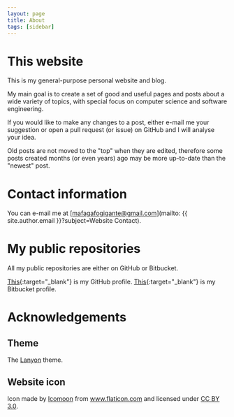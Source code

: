 ```yaml
---
layout: page
title: About
tags: [sidebar]
---
```


# This website

This is my general-purpose personal website and blog.

My main goal is to create a set of good and useful pages and posts about a wide
variety of topics, with special focus on computer science and software
engineering.

If you would like to make any changes to a post, either e-mail me your
suggestion or open a pull request (or issue) on GitHub and I will analyse your
idea.

Old posts are not moved to the "top" when they are edited, therefore some posts
created months (or even years) ago may be more up-to-date than the "newest"
post.

# Contact information

You can e-mail me at [mafagafogigante@gmail.com](mailto:
{{ site.author.email }}?subject=Website Contact).

# My public repositories

All my public repositories are either on GitHub or Bitbucket.

[This](https://github.com/mafagafogigante){:target="_blank"} is my GitHub
profile.  [This](https://bitbucket.org/mafagafogigante){:target="_blank"} is my
Bitbucket profile.

# Acknowledgements

## Theme

The [Lanyon](https://github.com/poole/lanyon) theme.

## Website icon

<div>Icon made by <a href="http://www.flaticon.com/authors/icomoon" title="Icomoon">Icomoon</a> from <a href="http://www.flaticon.com" title="Flaticon">www.flaticon.com</a> and licensed under <a href="http://creativecommons.org/licenses/by/3.0/" title="Creative Commons BY 3.0">CC BY 3.0</a>.</div>
